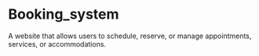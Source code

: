 # Booking_system
A website that allows users to schedule, reserve, or manage appointments, services, or accommodations.
